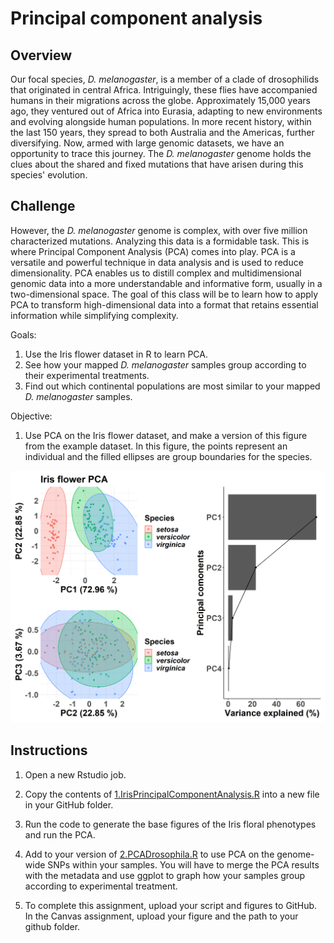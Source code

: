 # **Principal component analysis**

## Overview
Our focal species, <i>D. melanogaster</i>, is a member of a clade of drosophilids that originated in central Africa. Intriguingly, these flies have accompanied humans in their migrations across the globe. Approximately 15,000 years ago, they ventured out of Africa into Eurasia, adapting to new environments and evolving alongside human populations. In more recent history, within the last 150 years, they spread to both Australia and the Americas, further diversifying. Now, armed with large genomic datasets, we have an opportunity to trace this journey. The <i>D. melanogaster</i> genome holds the clues about the shared and fixed mutations that have arisen during this species' evolution.

## Challenge
However, the <i>D. melanogaster</i> genome is complex, with over five million characterized mutations. Analyzing this data is a formidable task. This is where Principal Component Analysis (PCA) comes into play. PCA is a versatile and powerful technique in data analysis and is used to reduce dimensionality. PCA enables us to distill complex and multidimensional genomic data into a more understandable and informative form, usually in a two-dimensional space. The goal of this class will be to learn how to apply PCA to transform high-dimensional data into a format that retains essential information while simplifying complexity.

Goals:
1. Use the Iris flower dataset in R to learn PCA.
2. See how your mapped <i>D. melanogaster</i> samples group according to their experimental treatments.
3. Find out which continental populations are most similar to your mapped <i>D. melanogaster</i> samples.

Objective:
1. Use PCA on the Iris flower dataset, and make a version of this figure from the example dataset. In this figure, the points represent an individual and the filled ellipses are group boundaries for the species.

<p align="center">
  <img src="/Module_7/images/Iris.comp.PCA.png" width="600"/>
</p>

## Instructions
1. Open a new Rstudio job. 

2. Copy the contents of [1.IrisPrincipalComponentAnalysis.R](/Module_7/1.IrisPrincipalComponentAnalysis.R) into a new file in your GitHub folder.

3. Run the code to generate the base figures of the Iris floral phenotypes and run the PCA.

4. Add to your version of [2.PCADrosophila.R](/Module_7/2.PCADrosophila.R) to use PCA on the genome-wide SNPs within your samples. You will have to merge the PCA results with the metadata and use ggplot to graph how your samples group according to experimental treatment. 

5. To complete this assignment, upload your script and figures to GitHub. In the Canvas assignment, upload your figure and the path to your github folder.
